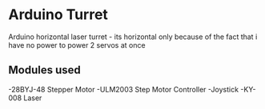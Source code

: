 # Arduino Turret
Arduino horizontal laser turret - its horizontal only because of the fact that i have no power to power 2 servos at once

## Modules used
-28BYJ-48 Stepper Motor
-ULM2003 Step Motor Controller
-Joystick
-KY-008 Laser
